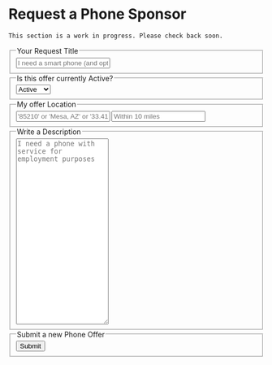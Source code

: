 

# Request a Phone Sponsor


```
This section is a work in progress. Please check back soon.
```


<form action="request.js">
  <fieldset>
    <legend>Your Request Title</legend>
    <label title="Title">
        <input type="text" name="title" id="title" placeholder="I need a smart phone (and optionally call/text service)" required />
    </label>
  </fieldset>
  <fieldset>
    <legend>Is this offer currently Active?</legend>
    <label title="Status">
        <select name="status" id="status">
          <option>Active</option>
          <option>Inactive</option>
        </select>
    </label>
  </fieldset>
  <fieldset>
    <legend>My offer Location</legend>
    <label title="Location">
        <input name="location" id="location" type="text" placeholder="'85210' or 'Mesa, AZ' or '33.4115946,-111.8449462'" />
        <location for="location"></location>
    </label>
    <label title="Distance">
        <input name="distance" id="distance" type="number" placeholder="Within 10 miles" />
    </label>
  </fieldset>
  <fieldset>
    <legend>Write a Description</legend>
    <label title="Description">
        <textarea name="description" id="description" rows="24" placeholder="I need a phone with service for employment purposes" required></textarea>
    </label>
  </fieldset>
  <fieldset>
    <legend>Submit a new Phone Offer</legend>
    <button type="submit">Submit</button>
  </fieldset>
</form>